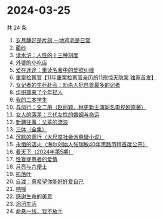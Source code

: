 # 2024-03-25

共 24 条

<!-- BEGIN WEREAD -->
<!-- 最后更新时间 2024-03-25 14:01:28 +0800 -->
1. [岁月静好是片刻 一地鸡毛是日常](https://weread.qq.com/web/bookDetail/65532e50813ab8a1eg018365)
1. [面纱](https://weread.qq.com/web/bookDetail/d03325e0813ab6ba6g0127e2)
1. [读水浒：人性的十三种刻度](https://weread.qq.com/web/bookDetail/9f432800728dd5a09f4d4f3)
1. [外婆的小吃店](https://weread.qq.com/web/bookDetail/d7032720813ab89dag0115ab)
1. [爱在迷途：重读名著中的爱欲纠缠](https://weread.qq.com/web/bookDetail/e1432a90813ab8a2eg01816f)
1. [重案检察官【11年重案检察官亲历的11宗惊天隐案 独家首发】](https://weread.qq.com/web/bookDetail/67f321b0813ab8a15g011b9c)
1. [女记者的生死赴会：劝杀人犯自首最多的记者](https://weread.qq.com/web/bookDetail/56c328f0813ab8a10g018d12)
1. [组织部来了个年轻人](https://weread.qq.com/web/bookDetail/00432890813ab82d5g0124b1)
1. [我的二本学生](https://weread.qq.com/web/bookDetail/776329f07210329d776d8b0)
1. [与凤行：全二册（赵丽颖、林更新主演同名电视剧原著）](https://weread.qq.com/web/bookDetail/8a1327b055401a8a15ae90c)
1. [女人的落差：三代女性的婚姻与命运](https://weread.qq.com/web/bookDetail/3bb328f0813ab89b2g015aef)
1. [新疆往事：父辈的流浪](https://weread.qq.com/web/bookDetail/2e032b90813ab8a15g019fc9)
1. [三体（全集）](https://weread.qq.com/web/bookDetail/ce032b305a9bc1ce0b0dd2a)
1. [沉默的罪行（大尺度社会派悬疑小说）](https://weread.qq.com/web/bookDetail/5c332520813ab8976g01672f)
1. [永恒的活火（海尔创始人张瑞敏40年思路历程首度公开）](https://weread.qq.com/web/bookDetail/74632470813ab85bag01018b)
1. [看天下（2024年第5期）](https://weread.qq.com/web/bookDetail/5f132ad0813ab8a4bg015b4f)
1. [性盲症患者的爱情](https://weread.qq.com/web/bookDetail/79e32ed05e1c4579e68fd8c)
1. [月亮与六便士](https://weread.qq.com/web/bookDetail/12c32b9071a0f63912c88de)
1. [抓落叶](https://weread.qq.com/web/bookDetail/4ea320a07213d2ba4ead552)
1. [自渡：真希望你能好好爱自己](https://weread.qq.com/web/bookDetail/1fb32b80813ab8764g0175d9)
1. [呐喊](https://weread.qq.com/web/bookDetail/a7a32ed0726a21efa7a6a3b)
1. [感谢生命的美意](https://weread.qq.com/web/bookDetail/58c32d30813ab89efg014462)
1. [滔滔生活](https://weread.qq.com/web/bookDetail/47632e40813ab774cg010258)
1. [命悬一线，我不放手](https://weread.qq.com/web/bookDetail/0fa32270813ab89dbg011d04)
<!-- END WEREAD -->